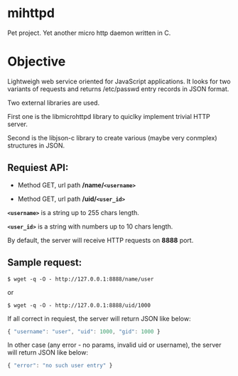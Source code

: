 # mihttpd
Pet project. Yet another micro http daemon written in C.

# Objective
Lightweigh web service oriented for JavaScript applications.
It looks for two variants of requests and returns /etc/passwd entry records in JSON format.

Two external libraries are used. 

First one is the libmicrohttpd library to quiclky implement trivial HTTP server.

Second is the libjson-c library to create various (maybe very conmplex) structures in JSON.


## Requiest API:
* Method GET, url path **/name/`<username>`**
  
* Method GET, url path **/uid/`<user_id>`**


**`<username>`** is a string up to 255 chars length.

**`<user_id>`** is a string with numbers up to 10 chars length.

By default, the server will receive HTTP requests on **8888** port.

## Sample request:
`$ wget -q -O - http://127.0.0.1:8888/name/user`

or 

`$ wget -q -O - http://127.0.0.1:8888/uid/1000`

If all correct in requiest, the server will return JSON like below:
```javascript
{ "username": "user", "uid": 1000, "gid": 1000 }
```

In other case (any error - no params, invalid uid or username), the server will return JSON like below:
```javascript
{ "error": "no such user entry" }
```
